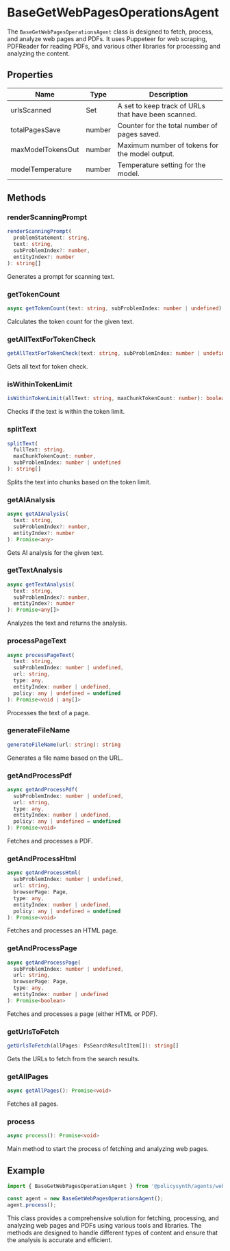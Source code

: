 # BaseGetWebPagesOperationsAgent

The `BaseGetWebPagesOperationsAgent` class is designed to fetch, process, and analyze web pages and PDFs. It uses Puppeteer for web scraping, PDFReader for reading PDFs, and various other libraries for processing and analyzing the content.

## Properties

| Name              | Type                | Description                                      |
|-------------------|---------------------|--------------------------------------------------|
| urlsScanned       | Set<string>         | A set to keep track of URLs that have been scanned. |
| totalPagesSave    | number              | Counter for the total number of pages saved.     |
| maxModelTokensOut | number              | Maximum number of tokens for the model output.   |
| modelTemperature  | number              | Temperature setting for the model.               |

## Methods

### renderScanningPrompt

```typescript
renderScanningPrompt(
  problemStatement: string,
  text: string,
  subProblemIndex?: number,
  entityIndex?: number
): string[]
```

Generates a prompt for scanning text.

### getTokenCount

```typescript
async getTokenCount(text: string, subProblemIndex: number | undefined): Promise<{ totalTokenCount: number, promptTokenCount: number }>
```

Calculates the token count for the given text.

### getAllTextForTokenCheck

```typescript
getAllTextForTokenCheck(text: string, subProblemIndex: number | undefined): string
```

Gets all text for token check.

### isWithinTokenLimit

```typescript
isWithinTokenLimit(allText: string, maxChunkTokenCount: number): boolean
```

Checks if the text is within the token limit.

### splitText

```typescript
splitText(
  fullText: string,
  maxChunkTokenCount: number,
  subProblemIndex: number | undefined
): string[]
```

Splits the text into chunks based on the token limit.

### getAIAnalysis

```typescript
async getAIAnalysis(
  text: string,
  subProblemIndex?: number,
  entityIndex?: number
): Promise<any>
```

Gets AI analysis for the given text.

### getTextAnalysis

```typescript
async getTextAnalysis(
  text: string,
  subProblemIndex?: number,
  entityIndex?: number
): Promise<any[]>
```

Analyzes the text and returns the analysis.

### processPageText

```typescript
async processPageText(
  text: string,
  subProblemIndex: number | undefined,
  url: string,
  type: any,
  entityIndex: number | undefined,
  policy: any | undefined = undefined
): Promise<void | any[]>
```

Processes the text of a page.

### generateFileName

```typescript
generateFileName(url: string): string
```

Generates a file name based on the URL.

### getAndProcessPdf

```typescript
async getAndProcessPdf(
  subProblemIndex: number | undefined,
  url: string,
  type: any,
  entityIndex: number | undefined,
  policy: any | undefined = undefined
): Promise<void>
```

Fetches and processes a PDF.

### getAndProcessHtml

```typescript
async getAndProcessHtml(
  subProblemIndex: number | undefined,
  url: string,
  browserPage: Page,
  type: any,
  entityIndex: number | undefined,
  policy: any | undefined = undefined
): Promise<void>
```

Fetches and processes an HTML page.

### getAndProcessPage

```typescript
async getAndProcessPage(
  subProblemIndex: number | undefined,
  url: string,
  browserPage: Page,
  type: any,
  entityIndex: number | undefined
): Promise<boolean>
```

Fetches and processes a page (either HTML or PDF).

### getUrlsToFetch

```typescript
getUrlsToFetch(allPages: PsSearchResultItem[]): string[]
```

Gets the URLs to fetch from the search results.

### getAllPages

```typescript
async getAllPages(): Promise<void>
```

Fetches all pages.

### process

```typescript
async process(): Promise<void>
```

Main method to start the process of fetching and analyzing web pages.

## Example

```typescript
import { BaseGetWebPagesOperationsAgent } from '@policysynth/agents/webResearch/getWebPagesOperations.js';

const agent = new BaseGetWebPagesOperationsAgent();
agent.process();
```

This class provides a comprehensive solution for fetching, processing, and analyzing web pages and PDFs using various tools and libraries. The methods are designed to handle different types of content and ensure that the analysis is accurate and efficient.